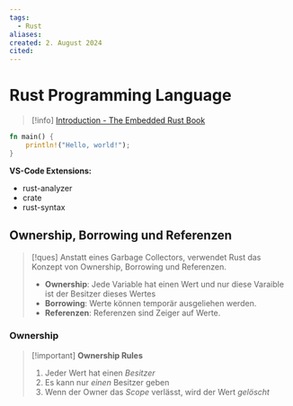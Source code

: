 ```yaml
---
tags:
  - Rust
aliases: 
created: 2. August 2024
cited:
---
```


# Rust Programming Language

> [!info] [Introduction - The Embedded Rust Book](https://docs.rust-embedded.org/book/index.html)

```rust title="Hello World"
fn main() {
    println!("Hello, world!");
}
```

**VS-Code Extensions:**
- rust-analyzer
- crate
- rust-syntax

## Ownership, Borrowing und Referenzen

> [!ques] Anstatt eines Garbage Collectors, verwendet Rust das Konzept von Ownership, Borrowing und Referenzen.
> - **Ownership**: Jede Variable hat einen Wert und nur diese Varaible ist der Besitzer dieses Wertes
> - **Borrowing**: Werte können temporär ausgeliehen werden.
> - **Referenzen**: Referenzen sind Zeiger auf Werte.

### Ownership

> [!important] **Ownership Rules**
> 1. Jeder Wert hat einen *Besitzer*
> 2. Es kann nur *einen* Besitzer geben
> 3. Wenn der Owner das *Scope* verlässt, wird der Wert *gelöscht*

